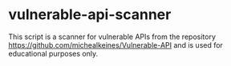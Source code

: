 # vulnerable-api-scanner
This script is a scanner for vulnerable APIs from the repository https://github.com/michealkeines/Vulnerable-API and is used for educational purposes only.
